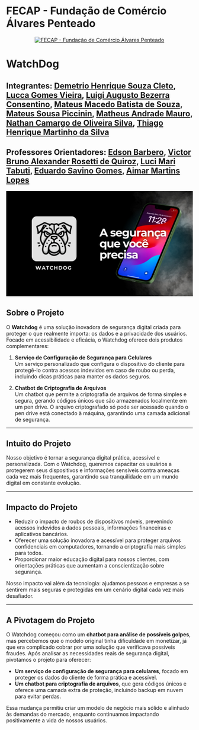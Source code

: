 # FECAP - Fundação de Comércio Álvares Penteado

<p align="center">
<a href= "https://www.fecap.br/"><img src="https://encrypted-tbn0.gstatic.com/images?q=tbn:ANd9GcRhZPrRa89Kma0ZZogxm0pi-tCn_TLKeHGVxywp-LXAFGR3B1DPouAJYHgKZGV0XTEf4AE&usqp=CAU" alt="FECAP - Fundação de Comércio Álvares Penteado" border="0"></a>
</p>

# WatchDog

## Integrantes: <a href="">Demetrio Henrique Souza Cleto</a>, <a href="">Lucca Gomes Vieira</a>, <a href="">Luigi Augusto Bezerra Consentino</a>, <a href="">Mateus Macedo Batista de Souza</a>, <a href="">Mateus Sousa Piccinin</a>, <a href="">Matheus Andrade Mauro</a>, <a href="">Nathan Camargo de Oliveira Silva</a>,  <a href="">Thiago Henrique Martinho da Silva</a>

## Professores Orientadores: <a href="https://www.linkedin.com/in/edsonbarbero/">Edson Barbero</a>, <a href="https://www.linkedin.com/in/victorbarq/">Victor Bruno Alexander Rosetti de Quiroz</a>, <a href="https://www.linkedin.com/in/lucymari/">Luci Mari Tabuti</a>, <a href="https://www.linkedin.com/in/eduardo-savino-gomes/">Eduardo Savino Gomes</a>, <a href="https://www.linkedin.com/in/aimarlopes/">Aimar Martins Lopes</a>

![Banner WatchDog](imagens/banner_watchdog.jpg)


## Sobre o Projeto

O **Watchdog** é uma solução inovadora de segurança digital criada para proteger o que realmente importa: os dados e a privacidade dos usuários. Focado em acessibilidade e eficácia, o Watchdog oferece dois produtos complementares:

1. **Serviço de Configuração de Segurança para Celulares**  
   Um serviço personalizado que configura o dispositivo do cliente para protegê-lo contra acessos indevidos em caso de roubo ou perda, incluindo dicas práticas para manter os dados seguros.

2. **Chatbot de Criptografia de Arquivos**  
   Um chatbot que permite a criptografia de arquivos de forma simples e segura, gerando códigos únicos que são armazenados localmente em um pen drive. O arquivo criptografado só pode ser acessado quando o pen drive está conectado à máquina, garantindo uma camada adicional de segurança.

---

## Intuito do Projeto

Nosso objetivo é tornar a segurança digital prática, acessível e personalizada. Com o Watchdog, queremos capacitar os usuários a protegerem seus dispositivos e informações sensíveis contra ameaças cada vez mais frequentes, garantindo sua tranquilidade em um mundo digital em constante evolução.

---

## Impacto do Projeto

- Reduzir o impacto de roubos de dispositivos móveis, prevenindo acessos indevidos a dados pessoais, informações financeiras e aplicativos bancários.
- Oferecer uma solução inovadora e acessível para proteger arquivos confidenciais em computadores, tornando a criptografia mais simples para todos.
- Proporcionar maior educação digital para nossos clientes, com orientações práticas que aumentam a conscientização sobre segurança.

Nosso impacto vai além da tecnologia: ajudamos pessoas e empresas a se sentirem mais seguras e protegidas em um cenário digital cada vez mais desafiador.

---

## A Pivotagem do Projeto

O Watchdog começou como um **chatbot para análise de possíveis golpes**, mas percebemos que o modelo original tinha dificuldade em monetizar, já que era complicado cobrar por uma solução que verificava possíveis fraudes. Após analisar as necessidades reais de segurança digital, pivotamos o projeto para oferecer:

- **Um serviço de configuração de segurança para celulares**, focado em proteger os dados do cliente de forma prática e acessível.
- **Um chatbot para criptografia de arquivos**, que gera códigos únicos e oferece uma camada extra de proteção, incluindo backup em nuvem para evitar perdas.

Essa mudança permitiu criar um modelo de negócio mais sólido e alinhado às demandas do mercado, enquanto continuamos impactando positivamente a vida de nossos usuários.

